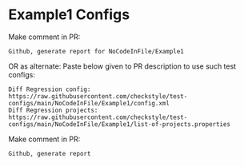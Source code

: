 # Example1 Configs
Make comment in PR:
```
Github, generate report for NoCodeInFile/Example1
```
OR as alternate:
Paste below given to PR description to use such test configs:
```
Diff Regression config: https://raw.githubusercontent.com/checkstyle/test-configs/main/NoCodeInFile/Example1/config.xml
Diff Regression projects: https://raw.githubusercontent.com/checkstyle/test-configs/main/NoCodeInFile/Example1/list-of-projects.properties
```
Make comment in PR:
```
Github, generate report
```
